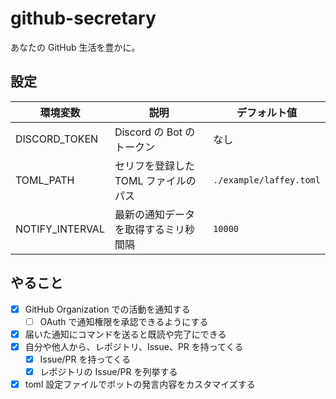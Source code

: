 # github-secretary

あなたの GitHub 生活を豊かに。


## 設定

| 環境変数 | 説明 | デフォルト値 |
| -- | -- | -- |
| DISCORD_TOKEN | Discord の Bot のトークン | なし |
| TOML_PATH | セリフを登録した TOML ファイルのパス | `./example/laffey.toml` |
| NOTIFY_INTERVAL | 最新の通知データを取得するミリ秒間隔 | `10000` |


## やること

- [x] GitHub Organization での活動を通知する
  - [ ] OAuth で通知権限を承認できるようにする
- [x] 届いた通知にコマンドを送ると既読や完了にできる
- [x] 自分や他人から、レポジトリ、Issue、PR を持ってくる
  - [x] Issue/PR を持ってくる
  - [x] レポジトリの Issue/PR を列挙する
- [x] toml 設定ファイルでボットの発言内容をカスタマイズする

